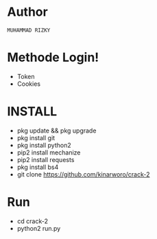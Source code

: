 # Author
```
MUHAMMAD RIZKY
```

# Methode Login!
* Token
* Cookies

# INSTALL

* pkg update && pkg upgrade
* pkg install git
* pkg install python2
* pip2 install mechanize
* pip2 install requests
* pkg install bs4
* git clone https://github.com/kinarworo/crack-2

# Run
* cd crack-2
* python2 run.py
